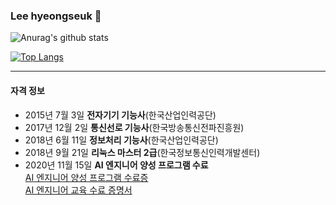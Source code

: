 ### Lee hyeongseuk 👋   

![Anurag's github stats](https://github-readme-stats.vercel.app/api?username=leehyeongseck&show_icons=true&theme=dark)   

[![Top Langs](https://github-readme-stats.vercel.app/api/top-langs/?username=leehyeongseck&show_icons=true)](https://github.com/anuraghazra/github-readme-stats)   

***   

#### 자격 정보   
  - 2015년 7월 3일 **전자기기 기능사**(한국산업인력공단)   
  - 2017년 12월 2일 **통신선로 기능사**(한국방송통신전파진흥원)   
  - 2018년 6월 11일 **정보처리 기능사**(한국산업인력공단)   
  - 2018년 9월 21일 **리눅스 마스터 2급**(한국정보통신인력개발센터)   
  - 2020년 11월 15일 **AI 엔지니어 양성 프로그램 수료**   
  [AI 엔지니어 양성 프로그램 수료증](https://github.com/leehyeongseck/Data_Analysis/blob/master/AI_Engineer_%EC%96%91%EC%84%B1_%EC%88%98%EB%A3%8C%EC%A6%9D/%5B%EC%84%9C%EC%9A%B8%EA%B3%BC%EA%B8%B0%EB%8C%80%5D%202020%20%EC%98%A8%EB%9D%BC%EC%9D%B8%20AI%20Engineer%20%EC%96%91%EC%84%B1%20%EA%B3%BC%EC%A0%95_Lv1%20%EC%88%98%EB%A3%8C%EC%A6%9D(%EC%9D%B4%ED%98%95%EC%84%9D).pdf)   
  [AI 엔지니어 교육 수료 증명서](https://github.com/leehyeongseck/Data_Analysis/blob/master/AI_Engineer_%EC%96%91%EC%84%B1_%EC%88%98%EB%A3%8C%EC%A6%9D/%5B%ED%8C%A8%EC%8A%A4%ED%8A%B8%EC%BA%A0%ED%8D%BC%EC%8A%A4%5D%202020%20%EC%98%A8%EB%9D%BC%EC%9D%B8%20AI%20Engineer%20%EC%96%91%EC%84%B1%20%EA%B3%BC%EC%A0%95_Lv1%20%EC%88%98%EB%A3%8C%EC%A6%9D(%EC%9D%B4%ED%98%95%EC%84%9D).pdf)   


  
<!--
**leehyeongseck/leehyeongseck** is a ✨ _special_ ✨ repository because its `README.md` (this file) appears on your GitHub profile.

Here are some ideas to get you started:

- 🔭 I’m currently working on ...
- 🌱 I’m currently learning ...
- 👯 I’m looking to collaborate on ...
- 🤔 I’m looking for help with ...
- 💬 Ask me about ...
- 📫 How to reach me: ...
- 😄 Pronouns: ...
- ⚡ Fun fact: ...
-->
